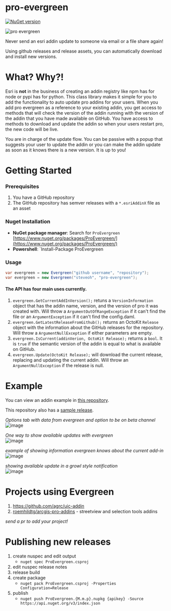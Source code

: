 # pro-evergreen 
[![NuGet version](https://badge.fury.io/nu/ProEvergreen.svg)](https://www.nuget.org/packages/ProEvergreen/)

![pro evergreen](./proevergreen.png)


Never send an esri addin update to someone via email or a file share again!

Using github releases and release assets, you can automatically download and install new versions.

# What? Why?!

Esri is **not** in the business of creating an addin registry like npm has for node or pypi has for python. This class library makes it simple for you to add the functionality to auto update pro addins for your users. When you add pro evergreen as a reference to your existing addin, you get access to methods that will check the version of the addin running with the version of the addin that you have made available on GitHub. You have access to methods to download and update the addin so when your users restart pro, the new code will be live.

You are in charge of the update flow. You can be passive with a popup that suggests your user to update the addin or you can make the addin update as soon as it knows there is a new version. It is up to you!

# Getting Started

### Prerequisites

1. You have a GitHub repository
1. The GitHub repository has semver releases with a `*.esriAddinX` file as an asset

### Nuget Installation

- **NuGet package manager**: Search for `ProEvergreen` [https://www.nuget.org/packages/ProEvergreen/](https://www.nuget.org/packages/ProEvergreen/)
- **Powershell**: `Install-Package ProEvergreen

### Usage

```cs
var evergreen = new Evergreen("github username", "repository");
var evergreen = new Evergreen("steveoh", "pro-evergreen");
```

#### The API has four main uses currently. 

1. `evergreen.GetCurrentAddInVersion();` retuns a `VersionInformation` object that has the addin name, version, and the version of pro it was created with. Will throw a `ArgumentOutOfRangeException` if it can't find the file or an `ArgumentException` if it can't find the config.daml.
1. `evergreen.GetLatestReleaseFromGithub();` returns an OctoKit `Release` object with the information about the GitHub releases for the repository. Will throw a `ArgumentNullException` if either parameters are empty.
1. `evergreen.IsCurrent(addinVerion, OctoKit Release);` returns a `bool`. It is `true` if the semantic version of the addin is equal to what is available on GitHub. 
1. `evergreen.Update(OctoKit Release);` will download the current release, replacing and updating the current addin. Will throw an `ArgumentNullException` if the release is null.


# Example

You can view an addin example in [this repository](https://github.com/steveoh/pro-evergreen/tree/master/ProEvergreen.AddIn).

This repository also has a [sample release](https://github.com/steveoh/pro-evergreen/releases).

_Options tab with data from evergreen and option to be on beta channel_  
![image](https://user-images.githubusercontent.com/325813/54373349-b336a700-4642-11e9-8960-51aa578460ab.png)

_One way to show available updates with evergreen_  
![image](https://user-images.githubusercontent.com/325813/54373454-e2e5af00-4642-11e9-8368-a343c1fc4cdf.png)

_example of showing information evergreen knows about the current add-in_  
![image](https://user-images.githubusercontent.com/325813/54374989-d31b9a00-4645-11e9-8e59-186905ffc131.png)

_showing available update in a growl style notification_  
![image](https://user-images.githubusercontent.com/325813/54376622-14fa0f80-4649-11e9-9fa8-37909f7acd3e.png)

# Projects using Evergreen

1. https://github.com/agrc/uic-addin
2. [roemhildtg/arcgis-pro-addins](https://github.com/roemhildtg/arcgis-pro-addins) - streetview and selection tools addins

_send a pr to add your project!_

# Publishing new releases
1. create nuspec and edit output
   - `nuget spec ProEvergreen.csproj`
1. edit nuspec release notes
1. release build
1. create package
   - `nuget pack ProEvergreen.csproj -Properties Configuration=Release`
1. publish
   - `nuget push ProEvergreen.{M.m.p}.nupkg {apikey} -Source https://api.nuget.org/v3/index.json`
